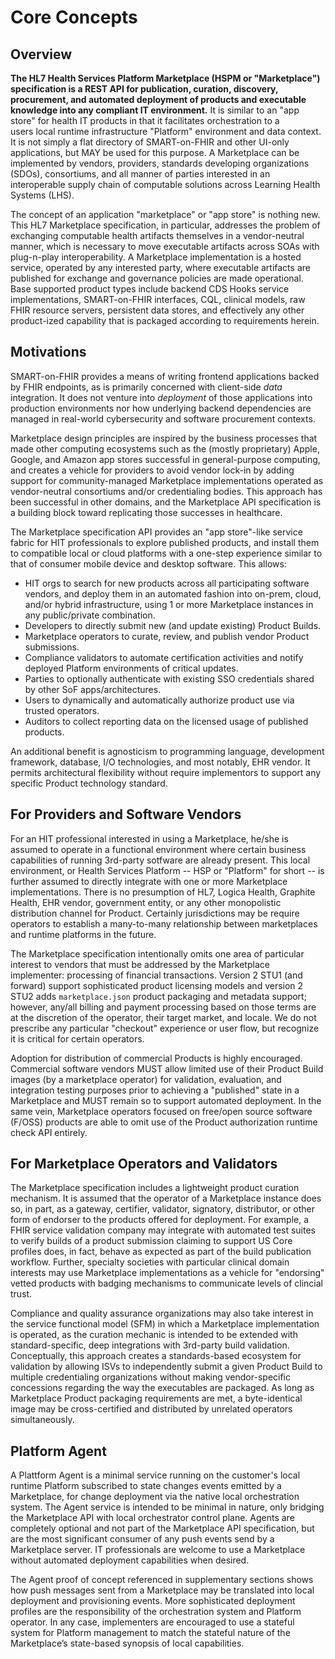 # Core Concepts

## Overview

**The HL7 Health Services Platform Marketplace (HSPM or "Marketplace") specification is a REST API for publication, curation, discovery, procurement, and automated deployment of products and executable knowledge into any compliant IT environment.** It is similar to an "app store" for health IT products in that it facilitates orchestration to a users local runtime infrastructure "Platform" environment and data context. It is not simply a flat directory of SMART-on-FHIR and other UI-only applications, but MAY be used for this purpose. A Marketplace can be implemented by vendors, providers, standards developing organizations (SDOs), consortiums, and all manner of parties interested in an interoperable supply chain of computable solutions across Learning Health Systems (LHS).

The concept of an application "marketplace" or "app store" is nothing new. This HL7 Marketplace specification, in particular, addresses the problem of exchanging computable health artifacts themselves in a vendor-neutral manner, which is necessary to move executable artifacts across SOAs with plug-n-play interoperability. A Marketplace implementation is a hosted service, operated by any interested party, where executable artifacts are published for exchange and governance policies are made operational. Base supported product types include backend CDS Hooks service implementations, SMART-on-FHIR interfaces, CQL, clinical models, raw FHIR resource servers, persistent data stores, and effectively any other product-ized capability that is packaged according to requirements herein.

## Motivations

SMART-on-FHIR provides a means of writing frontend applications backed by FHIR endpoints, as is primarily concerned with client-side *data* integration. It does not venture into *deployment* of those applications into production environments nor how underlying backend dependencies are managed in real-world cybersecurity and software procurement contexts.

Marketplace design principles are inspired by the business processes that made other computing ecosystems such as the (mostly proprietary) Apple, Google, and Amazon app stores successful in general-purpose computing, and creates a vehicle for providers to avoid vendor lock-in by adding support for community-managed Marketplace implementations operated as vendor-neutral consortiums and/or credentialing bodies. This approach has been successful in other domains, and the Marketplace API specification is a building block toward replicating those successes in healthcare.

The Marketplace specification API provides an "app store"-like service fabric for HIT professionals to explore published products, and install them to compatible local or cloud platforms with a one-step experience similar to that of consumer mobile device and desktop software. This allows:

 * HIT orgs to search for new products across all participating software vendors, and deploy them in an automated fashion into on-prem, cloud, and/or hybrid infrastructure, using 1 or more Marketplace instances in any public/private combination.
 * Developers to directly submit new (and update existing) Product Builds.
 * Marketplace operators to curate, review, and publish vendor Product submissions.
 * Compliance validators to automate certification activities and notify deployed Platform environments of critical updates.
 * Parties to optionally authenticate with existing SSO credentials shared by other SoF apps/architectures.
 * Users to dynamically and automatically authorize product use via trusted operators.
 * Auditors to collect reporting data on the licensed usage of published products.

An additional benefit is agnosticism to programming language, development framework, database, I/O technologies, and most notably, EHR vendor. It permits architectural flexibility without require implementors to support any specific Product technology standard.

## For Providers and Software Vendors

For an HIT professional interested in using a Marketplace, he/she is assumed to operate in a functional environment where certain business capabilities of running 3rd-party sotfware are already present. This local environment, or Health Services Platform -- HSP or "Platform" for short -- is further assumed to directly integrate with one or more Marketplace implementations. There is no presumption of HL7, Logica Health, Graphite Health, EHR vendor, government entity, or any other monopolistic distribution channel for Product. Certainly jurisdictions may be require operators to establish a many-to-many relationship between marketplaces and runtime platforms in the future.

The Marketplace specification intentionally omits one area of particular interest to vendors that must be addressed by the Marketplace implementer: processing of financial transactions. Version 2 STU1 (and forward) support sophisticated product licensing models and version 2 STU2 adds `marketplace.json` product packaging and metadata support; however, any/all billing and payment processing based on those terms are at the discretion of the operator, their target market, and locale. We do not prescribe any particular "checkout" experience or user flow, but recognize it is critical for certain operators.

Adoption for distribution of commercial Products is highly encouraged. Commercial software vendors MUST allow limited use of their Product Build images (by a marketplace operator) for validation, evaluation, and integration testing purposes prior to achieving a "published" state in a Marketplace and MUST remain so to support automated deployment. In the same vein, Marketplace operators focused on free/open source software (F/OSS) products are able to omit use of the Product authorization runtime check API entirely.

## For Marketplace Operators and Validators

The Marketplace specification includes a lightweight product curation mechanism. It is assumed that the operator of a Marketplace instance does so, in part, as a gateway, certifier, validator, signatory, distributor, or other form of endorser to the products offered for deployment. For example, a FHIR service validation company may integrate with automated test suites to verify builds of a product submission claiming to support US Core profiles does, in fact, behave as expected as part of the build publication workflow. Further, specialty societies with particular clinical domain interests may use Marketplace implementations as a vehicle for "endorsing" vetted products with badging mechanisms to communicate levels of clincial trust.

Compliance and quality assurance organizations may also take interest in the service functional model (SFM) in which a Marketplace implementation is operated, as the curation mechanic is intended to be extended with standard-specific, deep integrations with 3rd-party build validation. Conceptually, this approach creates a standards-based ecosystem for validation by allowing ISVs to independently submit a given Product Build to multiple credentialing organizations without making vendor-specific concessions regarding the way the executables are packaged. As long as Marketplace Product packaging requirements are met, a byte-identical image may be cross-certified and distributed by unrelated operators simultaneously.

## Platform Agent

A Plattform Agent is a minimal service running on the customer's local runtime Platform subscribed to state changes events emitted by a Marketplace, for change deployment via the native local orchestration system. The Agent service is intended to be minimal in nature, only bridging the Marketplace API with local orchestrator control plane. Agents are completely optional and not part of the Marketplace API specification, but are the most significant consumer of any push events send by a Marketplace server. IT professionals are welcome to use a Marketplace without automated deployment capabilities when desired.

The Agent proof of concept referenced in supplementary sections shows how push messages sent from a Marketplace may be translated into local deployment and provisioning events. More sophisticated deployment profiles are the responsibility of the orchestration system and Platform operator. In any case, implementers are encouraged to use a stateful system for Platform management to match the stateful nature of the Marketplace’s state-based synopsis of local capabilities.
